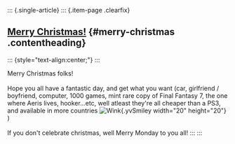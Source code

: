 ::: {.single-article}
::: {.item-page .clearfix}
## [Merry Christmas!](/153-merry-christmas-2006.html) {#merry-christmas .contentheading}

::: {style="text-align:center;"}
:::

Merry Christmas folks!\
\
Hope you all have a fantastic day, and get what you want (car,
girlfriend / boyfriend, computer, 1000 games, mint rare copy of Final
Fantasy 7, the one where Aeris lives, hooker\...etc, well atleast
they\'re all cheaper than a PS3, and available in more countries
![Wink](https://pcsx2.net/images/stories/frontend/smilies/wink.gif){.yvSmiley
width="20" height="20"} )\
\
If you don\'t celebrate christmas, well Merry Monday to you all!
:::
:::
